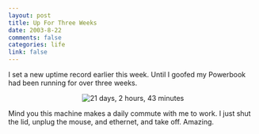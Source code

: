 ```yaml
--- 
layout: post
title: Up For Three Weeks
date: 2003-8-22
comments: false
categories: life
link: false
---
```

I set a new uptime record earlier this week. Until I goofed my Powerbook had been running for over three weeks.
<p align="center"> <img src="http://www.zanshin.net/images/uptime2.png" alt="21 days, 2 hours, 43 minutes" border="0" /></p>
Mind you this machine makes a daily commute with me to work. I just shut the lid, unplug the mouse, and ethernet, and take off. Amazing.
